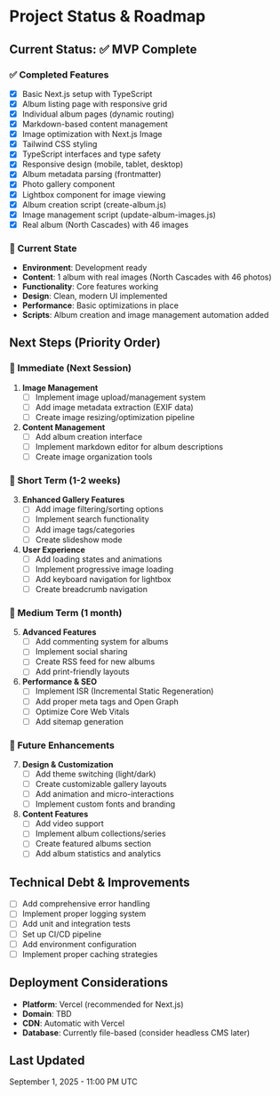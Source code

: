 # Project Status & Roadmap

## Current Status: ✅ MVP Complete

### ✅ Completed Features
- [x] Basic Next.js setup with TypeScript
- [x] Album listing page with responsive grid
- [x] Individual album pages (dynamic routing)
- [x] Markdown-based content management
- [x] Image optimization with Next.js Image
- [x] Tailwind CSS styling
- [x] TypeScript interfaces and type safety
- [x] Responsive design (mobile, tablet, desktop)
- [x] Album metadata parsing (frontmatter)
- [x] Photo gallery component
- [x] Lightbox component for image viewing
- [x] Album creation script (create-album.js)
- [x] Image management script (update-album-images.js)
- [x] Real album (North Cascades) with 46 images

### 🚧 Current State
- **Environment**: Development ready
- **Content**: 1 album with real images (North Cascades with 46 photos)
- **Functionality**: Core features working
- **Design**: Clean, modern UI implemented
- **Performance**: Basic optimizations in place
- **Scripts**: Album creation and image management automation added

## Next Steps (Priority Order)

### 🎯 Immediate (Next Session)
1. **Image Management**
   - [ ] Implement image upload/management system
   - [ ] Add image metadata extraction (EXIF data)
   - [ ] Create image resizing/optimization pipeline

2. **Content Management**
   - [ ] Add album creation interface
   - [ ] Implement markdown editor for album descriptions
   - [ ] Create image organization tools

### 🔄 Short Term (1-2 weeks)
3. **Enhanced Gallery Features**
   - [ ] Add image filtering/sorting options
   - [ ] Implement search functionality
   - [ ] Add image tags/categories
   - [ ] Create slideshow mode

4. **User Experience**
   - [ ] Add loading states and animations
   - [ ] Implement progressive image loading
   - [ ] Add keyboard navigation for lightbox
   - [ ] Create breadcrumb navigation

### 🚀 Medium Term (1 month)
5. **Advanced Features**
   - [ ] Add commenting system for albums
   - [ ] Implement social sharing
   - [ ] Create RSS feed for new albums
   - [ ] Add print-friendly layouts

6. **Performance & SEO**
   - [ ] Implement ISR (Incremental Static Regeneration)
   - [ ] Add proper meta tags and Open Graph
   - [ ] Optimize Core Web Vitals
   - [ ] Add sitemap generation

### 🎨 Future Enhancements
7. **Design & Customization**
   - [ ] Add theme switching (light/dark)
   - [ ] Create customizable gallery layouts
   - [ ] Add animation and micro-interactions
   - [ ] Implement custom fonts and branding

8. **Content Features**
   - [ ] Add video support
   - [ ] Implement album collections/series
   - [ ] Create featured albums section
   - [ ] Add album statistics and analytics

## Technical Debt & Improvements
- [ ] Add comprehensive error handling
- [ ] Implement proper logging system
- [ ] Add unit and integration tests
- [ ] Set up CI/CD pipeline
- [ ] Add environment configuration
- [ ] Implement proper caching strategies

## Deployment Considerations
- **Platform**: Vercel (recommended for Next.js)
- **Domain**: TBD
- **CDN**: Automatic with Vercel
- **Database**: Currently file-based (consider headless CMS later)

## Last Updated
September 1, 2025 - 11:00 PM UTC
